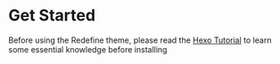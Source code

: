 # Get Started

Before using the Redefine theme, please read the [Hexo Tutorial](https://hexo.io/docs/)  to learn some essential knowledge before installing
